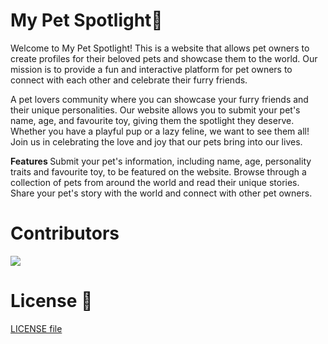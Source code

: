 # My Pet Spotlight💫

Welcome to My Pet Spotlight! This is a website that allows pet owners to create profiles for their beloved pets and showcase them to the world. Our mission is to provide a fun and interactive platform for pet owners to connect with each other and celebrate their furry friends.

A pet lovers community where you can showcase your furry friends and their unique personalities. 
Our website allows you to submit your pet's name, age, and favourite toy, giving them the spotlight they deserve. 
Whether you have a playful pup or a lazy feline, we want to see them all! Join us in celebrating the love and joy that our pets bring into our lives.

<strong> Features </strong>
Submit your pet's information, including name, age, personality traits and favourite toy, to be featured on the website.
Browse through a collection of pets from around the world and read their unique stories.
Share your pet's story with the world and connect with other pet owners.


# Contributors

<a href="https://github.com/Souvik2376/Hacktober-Fest-2023-MyPetSpotlight/graphs/contributors">
  <img src="https://contributors-img.web.app/image?repo=Souvik2376/Hacktober-Fest-2023-MyPetSpotlight" />
</a>


# License 📝

<a href="https://github.com/Souvik2376/Hacktober-Fest-2023-MyPetSpotlight/blob/main/LICENSE">LICENSE file<a/>



